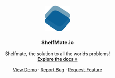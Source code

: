 <br />
<div align="center">
  <a>
    <img src="./public/images/SMLogo.svg" alt="Logo" width="80" height="80">
  </a>

  <h3 align="center">ShelfMate.io</h3>

  <p align="center">
    Shelfmate, the solution to all the worlds problems!
    <br />
    <a href="https://github.com/othneildrew/Best-README-Template"><strong>Explore the docs »</strong></a>
    <br />
    <br />
    <a href="https://github.com/othneildrew/Best-README-Template">View Demo</a>
    ·
    <a href="https://github.com/othneildrew/Best-README-Template/issues">Report Bug</a>
    ·
    <a href="https://github.com/othneildrew/Best-README-Template/issues">Request Feature</a>
  </p>
</div>

